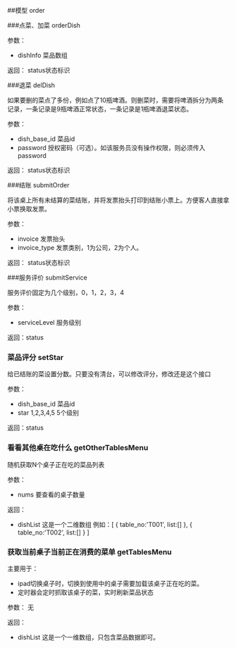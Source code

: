 

##模型 order


###点菜、加菜 orderDish

参数：

* dishInfo 菜品数组

返回：
status状态标识

###退菜 delDish

如果要删的菜点了多份，例如点了10瓶啤酒。则删菜时，需要将啤酒拆分为两条记录，一条记录是9瓶啤酒正常状态，一条记录是1瓶啤酒退菜状态。

参数：

* dish_base_id 菜品id
* password 授权密码（可选）。如该服务员没有操作权限，则必须传入password

返回：
status状态标识


###结账 submitOrder

将该桌上所有未结算的菜结账，并将发票抬头打印到结账小票上。方便客人直接拿小票换取发票。

参数：

* invoice 发票抬头
* invoice_type 发票类别，1为公司，2为个人。

返回：
status状态标识

###服务评价 submitService

服务评价固定为几个级别，0，1，2，3，4

参数：

* serviceLevel 服务级别

返回：status

### 菜品评分 setStar

给已结账的菜设置分数。只要没有清台，可以修改评分，修改还是这个接口

参数：

* dish_base_id 菜品id
* star 1,2,3,4,5 5个级别

返回：status


### 看看其他桌在吃什么 getOtherTablesMenu

随机获取N个桌子正在吃的菜品列表

参数：

* nums 要查看的桌子数量

返回：

* dishList 这是一个二维数组 
例如：[
	{
		table_no:'T001',
		list:[]
	},
	{
		table_no:'T002',
		list:[]
	}
]

### 获取当前桌子当前正在消费的菜单 getTablesMenu

主要用于：

* ipad切换桌子时，切换到使用中的桌子需要加载该桌子正在吃的菜。
* 定时器会定时抓取该桌子的菜，实时刷新菜品状态

参数：
无

返回：

* dishList 这是一个一维数组，只包含菜品数据即可。
